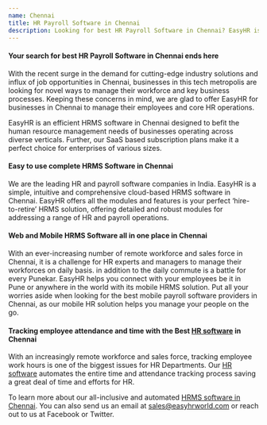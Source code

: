 ```yaml
---
name: Chennai
title: HR Payroll Software in Chennai
description: Looking for best HR Payroll Software in Chennai? EasyHR is a leading Payroll Software Provider with dynamic features like leave, attendance, self-service
---
```

#### Your search for best HR Payroll Software in Chennai ends here
With the recent surge in the demand for cutting-edge industry solutions and influx of job opportunities in Chennai, businesses in this tech metropolis are looking for novel ways to manage their workforce and key business processes. Keeping these concerns in mind, we are glad to offer EasyHR for businesses in Chennai to manage their employees and core HR operations.

EasyHR is an efficient HRMS software in Chennai designed to befit the human resource management needs of businesses operating across diverse verticals. Further, our SaaS based subscription plans make it a perfect choice for enterprises of various sizes.

#### Easy to use complete HRMS Software in Chennai
We are the leading HR and payroll software companies in India. EasyHR is a simple, intuitive and comprehensive cloud-based HRMS software in Chennai. EasyHR offers all the modules and features is your perfect ‘hire-to-retire’ HRMS solution, offering detailed and robust modules for addressing a range of HR and payroll operations.

#### Web and Mobile HRMS Software all in one place in Chennai
With an ever-increasing number of remote workforce and sales force in Chennai, it is a challenge for HR experts and managers to manage their workforces on daily basis. in addition to the daily commute is a battle for every Punekar. EasyHR helps you connect with your employees be it in Pune or anywhere in the world with its mobile HRMS solution. Put all your worries aside when looking for the best mobile payroll software providers in Chennai, as our mobile HR solution helps you manage your people on the go.

#### Tracking employee attendance and time with the Best [HR software](https://www.easyhrworld.com) in Chennai
With an increasingly remote workforce and sales force, tracking employee work hours is one of the biggest issues for HR Departments. Our [HR software](https://www.easyhrworld.com) automates the entire time and attendance tracking process saving a great deal of time and efforts for HR.

To learn more about our all-inclusive and automated [HRMS software in Chennai](https://www.easyhrworld.com). You can also send us an email at sales@easyhrworld.com or reach out to us at Facebook or Twitter.